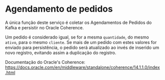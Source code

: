 # Agendamento de pedidos

A única função deste serviço é coletar os Agendamentos de Pedidos do Kafka e persistir no Oracle Coherence.

Um pedido é considerado igual, se for a mesma `quantidade`, do mesmo `ativo`, para o mesmo `cliente`. Se mais de um pedido com estes valores for enviado para persistência, o pedido será atualizado ao invés de inserido um novo registro, evitando assim a duplicação do registro.

Documentação do Oracle's Coherence: <https://docs.oracle.com/en/middleware/standalone/coherence/14.1.1.0/index.html>